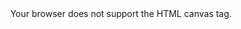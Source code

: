 <!DOCTYPE html>
<html lang="en-US">

<head>

<title>Dice Puzzle</title>

<style>
	#wrapper { 
		display: flex; 
		justify-content: center; /* center horizontally */ 
		align-items: center; /* center vertically */ 
	} 
</style>

</head>

<body>

<div id="wrapper"> 
	<canvas id="gameBoard" width="700" height="700">
		Your browser does not support the HTML canvas tag.
	</canvas>
</div> 

<script>

	// Wait for the page to load before starting.
	window.addEventListener('load', mainProgram, false);
	
	function mainProgram() {

		// Set up canvas for 2D graphics
		var c = document.getElementById("gameBoard");
		const ctx = c.getContext("2d", { alpha: false });

		// Constants
		const fps = 60;
		const interval = 1000 / fps;
		const width = gameBoard.width;
		const height = gameBoard.height;
		const diceWidth = gameBoard.width - 100;
		const diceHeight = gameBoard.height - 100;
		const dieCount = 4;
		const boxSize = diceWidth / (dieCount + 1);
		const boxSpacing = boxSize / (dieCount + 1);
		const dotSize = boxSize / 9;
		const dotSpacing = dotSize * 1.5;
		const winColor = "#FF0000";
		const normalColor = "#FFFFFF";
		
		// Dice Faces
		const diceFace = [[
			[0, 0, 0],
			[0, 1, 0],
			[0, 0, 0]
		],
		[
			[0, 0, 1],
			[0, 0, 0],
			[1, 0, 0]
		],
		[
			[0, 0, 1],
			[0, 1, 0],
			[1, 0, 0]
		],
		[
			[1, 0, 1],
			[0, 0, 0],
			[1, 0, 1]
		],
		[
			[1, 0, 1],
			[0, 1, 0],
			[1, 0, 1]
		],
		[
			[1, 0, 1],
			[1, 0, 1],
			[1, 0, 1]
		]];
		
		// Variables
		var dice = [];
		var mouseX = -1;
		var mouseY = -1;
		var dieDirection = "none";
		var dieElement = -1;
		var diceMoveDirection = 0;
		var winner = false;
		
		randomizeDice();
		gameBoard.addEventListener("mousedown", mousePos, false);
		mainLoop();
		
		function mousePos(event) {
			mouseX = event.x - c.offsetLeft;
			mouseY = event.y - c.offsetTop;
			dieDirection = "none";
		  dieElement = -1;
		  diceMoveDirection = 0;
			checkButtons();
			shiftDice();
		}
		
		function shiftDice() {
		
			if (dieDirection == "column") {
				for (var i = 0; i < dieCount; i++) {
					dice[dieElement][i] += diceMoveDirection;
					if (dice[dieElement][i] < 0)
						dice[dieElement][i] = 5;
					else if (dice[dieElement][i] > 5)
						dice[dieElement][i] = 0;
				}
			}
			else if (dieDirection == "row") {
				for (var i = 0; i < dieCount; i++) {
					dice[i][dieElement] += diceMoveDirection;
					if (dice[i][dieElement] < 0)
						dice[i][dieElement] = 5;
					else if (dice[i][dieElement] > 5)
						dice[i][dieElement] = 0;
				}
			}
			else if (dieDirection == "diagonal") {
				for (var i = 0; i < dieCount; i++) {
					if (dieElement == 0) {
						dice[i][i] += diceMoveDirection;
						if (dice[i][i] < 0)
							dice[i][i] = 5;
						else if (dice[i][i] > 5)
							dice[i][i] = 0;
					}
					else {
						dice[dieCount-1-i][i] += diceMoveDirection;
						if (dice[dieCount-1-i][i] < 0)
							dice[dieCount-1-i][i] = 5;
						else if (dice[dieCount-1-i][i] > 5)
							dice[dieCount-1-i][i] = 0;
					}
				}
			}
		
		}
		
		function checkButtons() {
		  // Check columns & rows
			for (var i = 0; i < dieCount; i++) {
				var posX = 50 + boxSpacing * (i + 1) + boxSize * i;
				
				// Top Arrows
				var posY = 0;
				if (mouseX > posX && mouseX < posX + boxSize &&
						mouseY > posY && mouseY < posY + 50 + boxSpacing) {
					dieDirection = "column";
					dieElement = i;
					diceMoveDirection = 1;
					return;
				}
				
				// Bottom Arrows
				posY = height - 50 - boxSpacing;
				if (mouseX > posX && mouseX < posX + boxSize &&
						mouseY > posY && mouseY < posY + 50 + boxSpacing) {
					dieDirection = "column";
					dieElement = i;
					diceMoveDirection = -1;
					return;
				}
				
				var posY = 50 + boxSpacing * (i + 1) + boxSize * i;
				
				// Left Arrows
				var posX = 0;
				if (mouseX > posX && mouseX < posX + 50 + boxSpacing &&
						mouseY > posY && mouseY < posY + boxSize) {
					dieDirection = "row";
					dieElement = i;
					diceMoveDirection = 1;
					return;
				}
				
				// Right Arrows
				posX = width - 50 - boxSpacing;
				if (mouseX > posX && mouseX < posX + 50 + boxSpacing &&
						mouseY > posY && mouseY < posY + boxSize) {
					dieDirection = "row";
					dieElement = i;
					diceMoveDirection = -1;
					return;
				}
				
			}

			// Top-Left
			if (mouseX > 0 && mouseX < 50 + boxSpacing && mouseY > 0 && mouseY < 50 + boxSpacing) {
					dieDirection = "diagonal";
					dieElement = 0;
					diceMoveDirection = 1;
					return;
			}
			
			// Top-Right
			if (mouseX > width - 50 - boxSpacing && mouseX < width && mouseY > 0 && mouseY < 50 + boxSpacing) {
					dieDirection = "diagonal";
					dieElement = 1;
					diceMoveDirection = 1;
					return;
			}
			
			// Bottom-Left
			if (mouseX > 0 && mouseX < 50 + boxSpacing && mouseY > height - 50 - boxSpacing && mouseY < height) {
					dieDirection = "diagonal";
					dieElement = 1;
					diceMoveDirection = -1;
					return;
			}
			
			// Bottom-Right
			if (mouseX > width - 50 - boxSpacing && mouseX < width && mouseY > height - 50 - boxSpacing && mouseY < height) {
					dieDirection = "diagonal";
					dieElement = 0;
					diceMoveDirection = -1;
					return;
			}
			
			
			window.setTimeout(mainLoop,interval);
			
		}
		
		function randomizeDice() {
		  // Wipe out previous die values.
			dice = [];
		
			// Set all dice to 6
		  for (var k = 0; k < dieCount; k++) {
				var dieRow = [];
				for (var l = 0; l < dieCount; l++) {
					dieRow.push(5);
				}
				dice.push(dieRow);
			}
			
			diceMoveDirection = 1;
			const linesToChooseFrom = dieCount * 2 + 2;
			const linesToChange = linesToChooseFrom * 10;
			for (var i = 0; i < linesToChange; i++) {
				var pickedLine = Math.floor(Math.random() * linesToChooseFrom);
				if (pickedLine < dieCount) {
					dieDirection = "row";
					dieElement = pickedLine;
				}
				else if (pickedLine < dieCount * 2) {
					dieDirection = "column";
					dieElement = pickedLine - dieCount;
				}
				else {
					dieDirection = "diagonal";
					dieElement = pickedLine - dieCount * 2;
				}
				shiftDice();
			}
		}
		
		function drawDiceBoxes() {
			ctx.strokeStyle = "#00FF00";
			
			for (var i = 0; i < dieCount; i++) {
				for (var j = 0; j < dieCount; j++) {
				  const diceX = 50 + boxSpacing * (i + 1) + boxSize * i;
					const diceY = 50 + boxSpacing * (j + 1) + boxSize * j;
					ctx.beginPath();
					ctx.rect(diceX, diceY, boxSize, boxSize);
					ctx.stroke();
					if (winner)
						ctx.fillStyle = winColor;
					else
						ctx.fillStyle = normalColor;
					for (var m = 0; m < 3; m++) {
						for (var n = 0; n < 3; n++) {
							if (diceFace[dice[i][j]][n][m] == 1) {
								const dotX = dotSpacing * (m + 1) + dotSize * m + diceX;
								const dotY = dotSpacing * (n + 1) + dotSize * n + diceY;
								ctx.fillRect(dotX, dotY, dotSize, dotSize);
							}
						}
					}
				}
			}
		}
		
		function drawArrows() {
		
			ctx.fillStyle = "#336633";
			var arrowTipX;
			var arrowTipY;
			const arrowSize = boxSize * 0.2;
			
			for (var count = 0; count < dieCount; count++) {

				// Top Arrow (Points Down)
				arrowTipX = 50 + boxSpacing * (count + 1) + boxSize * count + boxSize / 2.0;
				arrowTipY = 50 + boxSpacing - boxSpacing;
				ctx.beginPath();
				ctx.moveTo(arrowTipX, arrowTipY);
				ctx.lineTo(arrowTipX + arrowSize, arrowTipY - arrowSize);
				ctx.lineTo(arrowTipX - arrowSize, arrowTipY - arrowSize);
				ctx.fill();
				
				// Bottom Arrow (Points Up)
				arrowTipY = 50 + diceHeight;
				ctx.beginPath();
				ctx.moveTo(arrowTipX, arrowTipY);
				ctx.lineTo(arrowTipX + arrowSize, arrowTipY + arrowSize);
				ctx.lineTo(arrowTipX - arrowSize, arrowTipY + arrowSize);
				ctx.fill();
				
				// Left Arrow (Points Right)
				arrowTipX = 50 + boxSpacing - boxSpacing;
				arrowTipY = 50 + boxSpacing * (count + 1) + boxSize * count + boxSize / 2.0;
				ctx.beginPath();
				ctx.moveTo(arrowTipX, arrowTipY);
				ctx.lineTo(arrowTipX - arrowSize, arrowTipY - arrowSize);
				ctx.lineTo(arrowTipX - arrowSize, arrowTipY + arrowSize);
				ctx.fill();
				
				// Right Arrow (Points Left)
				arrowTipX = 50 + diceWidth;
				ctx.beginPath();
				ctx.moveTo(arrowTipX, arrowTipY);
				ctx.lineTo(arrowTipX + arrowSize, arrowTipY - arrowSize);
				ctx.lineTo(arrowTipX + arrowSize, arrowTipY + arrowSize);
				ctx.fill();
			}
			
			const diagonalSize = arrowSize * Math.SQRT2;
			
			// Draw diagonal arrows
			arrowTipX = 50 + boxSpacing;
			arrowTipY = 50 + boxSpacing;
			ctx.beginPath();
			ctx.moveTo(arrowTipX, arrowTipY);
			ctx.lineTo(arrowTipX - diagonalSize, arrowTipY);
			ctx.lineTo(arrowTipX, arrowTipY - diagonalSize);
			ctx.fill();
			
			arrowTipY = height - 50 - boxSpacing;
			ctx.beginPath();
			ctx.moveTo(arrowTipX, arrowTipY);
			ctx.lineTo(arrowTipX - diagonalSize, arrowTipY);
			ctx.lineTo(arrowTipX, arrowTipY + diagonalSize);
			ctx.fill();
			
			arrowTipX = width - 50 - boxSpacing;
			arrowTipY = 50 + boxSpacing;
			ctx.beginPath();
			ctx.moveTo(arrowTipX, arrowTipY);
			ctx.lineTo(arrowTipX + diagonalSize, arrowTipY);
			ctx.lineTo(arrowTipX, arrowTipY - diagonalSize);
			ctx.fill();
			
			arrowTipX = width - 50 - boxSpacing;
			arrowTipY = height - 50 - boxSpacing;
			ctx.beginPath();
			ctx.moveTo(arrowTipX, arrowTipY);
			ctx.lineTo(arrowTipX + diagonalSize, arrowTipY);
			ctx.lineTo(arrowTipX, arrowTipY + diagonalSize);
			ctx.fill();
			
		}
		
		function checkForWin() {
			var winningValue = dice[0][0];
			for (var i = 0; i < dieCount; i++) {
				for (var j = 0; j < dieCount; j++) {
					if (dice[i][j] != winningValue) {
						winner = false;
						return;
					}
				}
			}
			winner = true;
		}
		
		function eraseScreen() {
			ctx.fillStyle = "#000000";
			ctx.fillRect(0, 0, width, height);
		}

		function logic() {
			checkForWin();
		}
		
		function draw() {
			eraseScreen();
			drawDiceBoxes();
			drawArrows();
		}
		
		function mainLoop() {
		  logic();
		  draw();

		  window.setTimeout(mainLoop, interval);
		}
		
	}
	
</script>

</body>


</html>
